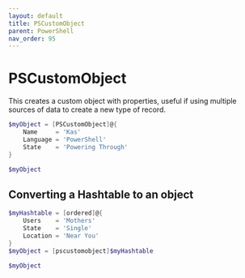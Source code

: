 ```yaml
---
layout: default
title: PSCustomObject
parent: PowerShell
nav_order: 95
---
```


# PSCustomObject
This creates a custom object with properties, useful if using multiple sources of data to create a new type of record.

```powershell
$myObject = [PSCustomObject]@{
    Name     = 'Kas'
    Language = 'PowerShell'
    State    = 'Powering Through'
}

$myObject
```

## Converting a Hashtable to an object

```powershell
$myHashtable = [ordered]@{
    Users    = 'Mothers'
	State    = 'Single'
	Location = 'Near You'
}
$myObject = [pscustomobject]$myHashtable

$myObject
```

